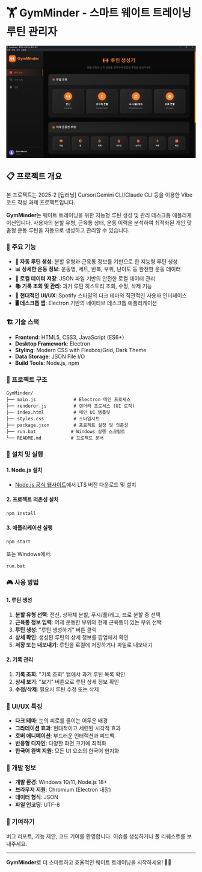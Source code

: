 # 🏋️ GymMinder - 스마트 웨이트 트레이닝 루틴 관리자

![Screenshot](https://github.com/dyyeon/gymMinder-desktop-app/blob/85ba96c2974caee1fc651ac3ff08524a11785885/screenshots/1_%EB%A3%A8%ED%8B%B4%EC%83%9D%EC%84%B1%ED%99%94%EB%A9%B4.png)

## 📋 프로젝트 개요

본 프로젝트는 2025-2 [딥러닝] Cursor/Gemini CLI/Claude CLI 등을 이용한 Vibe 코드 작성 과제 프로젝트입니다.

**GymMinder**는 웨이트 트레이닝을 위한 지능형 루틴 생성 및 관리 데스크톱 애플리케이션입니다.
사용자의 분할 유형, 근육통 상태, 운동 이력을 분석하여 최적화된 개인 맞춤형 운동 루틴을 자동으로 생성하고 관리할 수 있습니다.

### 🎯 주요 기능

- **🤖 자동 루틴 생성**: 분할 유형과 근육통 정보를 기반으로 한 지능형 루틴 생성
- **📊 상세한 운동 정보**: 운동명, 세트, 반복, 부위, 난이도 등 완전한 운동 데이터
- **💾 로컬 데이터 저장**: JSON 파일 기반의 안전한 로컬 데이터 관리
- **📚 기록 조회 및 관리**: 과거 루틴 히스토리 조회, 수정, 삭제 기능
- **🎨 현대적인 UI/UX**: Spotify 스타일의 다크 테마와 직관적인 사용자 인터페이스
- **🖥️ 데스크톱 앱**: Electron 기반의 네이티브 데스크톱 애플리케이션

### 🏗️ 기술 스택

- **Frontend**: HTML5, CSS3, JavaScript (ES6+)
- **Desktop Framework**: Electron
- **Styling**: Modern CSS with Flexbox/Grid, Dark Theme
- **Data Storage**: JSON File I/O
- **Build Tools**: Node.js, npm

### 📁 프로젝트 구조

```
GymMinder/
├── main.js              # Electron 메인 프로세스
├── renderer.js          # 렌더러 프로세스 (UI 로직)
├── index.html           # 메인 UI 템플릿
├── styles.css           # 스타일시트
├── package.json         # 프로젝트 설정 및 의존성
├── run.bat             # Windows 실행 스크립트
└── README.md           # 프로젝트 문서
```

### 🚀 설치 및 실행

#### 1. Node.js 설치

- [Node.js 공식 웹사이트](https://nodejs.org/)에서 LTS 버전 다운로드 및 설치

#### 2. 프로젝트 의존성 설치

```bash
npm install
```

#### 3. 애플리케이션 실행

```bash
npm start
```

또는 Windows에서:

```bash
run.bat
```

### 🎮 사용 방법

#### 1. 루틴 생성

1. **분할 유형 선택**: 전신, 상하체 분할, 푸시/풀/레그, 브로 분할 중 선택
2. **근육통 정보 입력**: 어제 운동한 부위와 현재 근육통이 있는 부위 선택
3. **루틴 생성**: "루틴 생성하기" 버튼 클릭
4. **상세 확인**: 생성된 루틴의 상세 정보를 팝업에서 확인
5. **저장 또는 내보내기**: 루틴을 로컬에 저장하거나 파일로 내보내기

#### 2. 기록 관리

1. **기록 조회**: "기록 조회" 탭에서 과거 루틴 목록 확인
2. **상세 보기**: "보기" 버튼으로 루틴 상세 정보 확인
3. **수정/삭제**: 필요시 루틴 수정 또는 삭제

### 🎨 UI/UX 특징

- **다크 테마**: 눈의 피로를 줄이는 어두운 배경
- **그라데이션 효과**: 현대적이고 세련된 시각적 효과
- **호버 애니메이션**: 부드러운 인터랙션과 피드백
- **반응형 디자인**: 다양한 화면 크기에 최적화
- **한국어 완벽 지원**: 모든 UI 요소의 한국어 현지화

### 🔧 개발 정보

- **개발 환경**: Windows 10/11, Node.js 18+
- **브라우저 지원**: Chromium (Electron 내장)
- **데이터 형식**: JSON
- **파일 인코딩**: UTF-8

### 🤝 기여하기

버그 리포트, 기능 제안, 코드 기여를 환영합니다. 이슈를 생성하거나 풀 리퀘스트를 보내주세요.

---

**GymMinder**로 더 스마트하고 효율적인 웨이트 트레이닝을 시작하세요! 💪🔥
